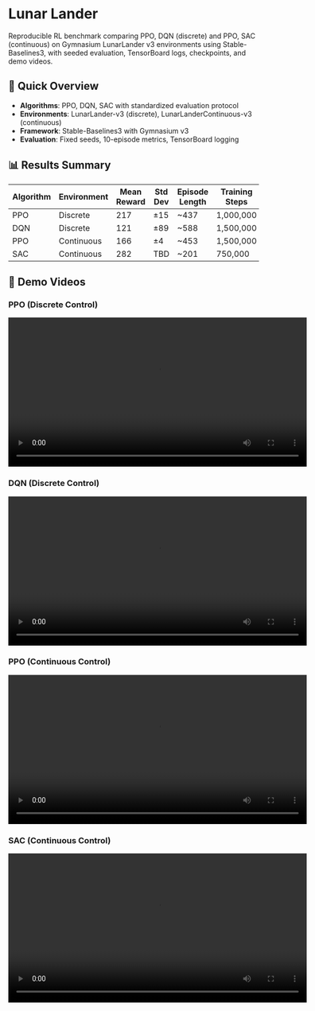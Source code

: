 # Lunar Lander

Reproducible RL benchmark comparing PPO, DQN (discrete) and PPO, SAC (continuous) on Gymnasium LunarLander v3 environments using Stable-Baselines3, with seeded evaluation, TensorBoard logs, checkpoints, and demo videos.

## 🚀 Quick Overview

- **Algorithms**: PPO, DQN, SAC with standardized evaluation protocol
- **Environments**: LunarLander-v3 (discrete), LunarLanderContinuous-v3 (continuous)
- **Framework**: Stable-Baselines3 with Gymnasium v3
- **Evaluation**: Fixed seeds, 10-episode metrics, TensorBoard logging

## 📊 Results Summary

| Algorithm | Environment | Mean Reward | Std Dev | Episode Length | Training Steps |
|-----------|-------------|-------------|---------|----------------|----------------|
| PPO | Discrete | 217 | ±15 | ~437 | 1,000,000 |
| DQN | Discrete | 121 | ±89 | ~588 | 1,500,000 |
| PPO | Continuous | 166 | ±4 | ~453 | 1,500,000 |
| SAC | Continuous | 282 | TBD | ~201 | 750,000 |

## 🎥 Demo Videos



### PPO (Discrete Control)
<video src="https://github.com/user-attachments/assets/7b935d94-c4bb-426b-97b4-f91950241cbd
" controls width="600"></video>

### DQN (Discrete Control)  
<video src="https://github.com/user-attachments/assets/b64334f9-b371-40a4-bfd8-7efbc895cc2c
" controls width="600"></video>

### PPO (Continuous Control)
<video src="https://github.com/user-attachments/assets/d4229c00-8b58-407a-9c72-12194813df34
" controls width="600"></video>

### SAC (Continuous Control)
<video src="https://github.com/user-attachments/assets/b883f720-fb0b-4380-8b68-1e6e3ebc2a2a
" controls width="600"></video>

